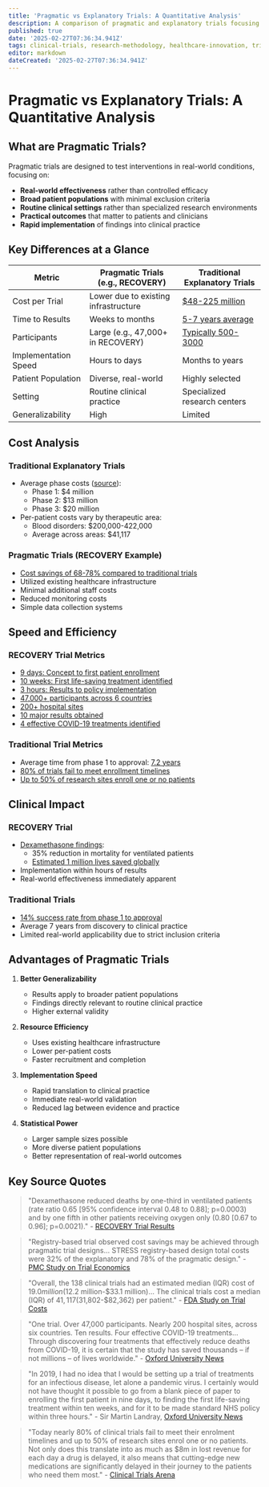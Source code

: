 ```yaml
---
title: 'Pragmatic vs Explanatory Trials: A Quantitative Analysis'
description: A comparison of pragmatic and explanatory trials focusing on cost, time, and real-world applicability.
published: true
date: '2025-02-27T07:36:34.941Z'
tags: clinical-trials, research-methodology, healthcare-innovation, trial-design
editor: markdown
dateCreated: '2025-02-27T07:36:34.941Z'
---
```

# Pragmatic vs Explanatory Trials: A Quantitative Analysis

## What are Pragmatic Trials?

Pragmatic trials are designed to test interventions in real-world conditions, focusing on:

- **Real-world effectiveness** rather than controlled efficacy
- **Broad patient populations** with minimal exclusion criteria
- **Routine clinical settings** rather than specialized research environments
- **Practical outcomes** that matter to patients and clinicians
- **Rapid implementation** of findings into clinical practice

## Key Differences at a Glance

| Metric | Pragmatic Trials (e.g., RECOVERY) | Traditional Explanatory Trials |
|--------|-----------------------------------|-------------------------------|
| Cost per Trial | Lower due to existing infrastructure | [$48-225 million](https://www.anjusoftware.com/insights/eclinical/clinical-trial-costs/) |
| Time to Results | Weeks to months | [5-7 years average](https://www.fda.gov/patients/drug-development-process/step-3-clinical-research) |
| Participants | Large (e.g., 47,000+ in RECOVERY) | [Typically 500-3000](https://www.ncbi.nlm.nih.gov/pmc/articles/PMC6248200/) |
| Implementation Speed | Hours to days | Months to years |
| Patient Population | Diverse, real-world | Highly selected |
| Setting | Routine clinical practice | Specialized research centers |
| Generalizability | High | Limited |

## Cost Analysis

### Traditional Explanatory Trials

- Average phase costs ([source](https://www.sofpromed.com/how-much-does-a-clinical-trial-cost)):
  - Phase 1: $4 million
  - Phase 2: $13 million
  - Phase 3: $20 million
- Per-patient costs vary by therapeutic area:
  - Blood disorders: $200,000-422,000
  - Average across areas: $41,117

### Pragmatic Trials (RECOVERY Example)

- [Cost savings of 68-78% compared to traditional trials](https://pmc.ncbi.nlm.nih.gov/articles/PMC10826145/)
- Utilized existing healthcare infrastructure
- Minimal additional staff costs
- Reduced monitoring costs
- Simple data collection systems

## Speed and Efficiency

### RECOVERY Trial Metrics

- [9 days: Concept to first patient enrollment](https://www.recoverytrial.net/news/low-cost-dexamethasone-reduces-death-by-up-to-one-third-in-hospitalised-patients-with-severe-respiratory-complications-of-covid-19)
- [10 weeks: First life-saving treatment identified](https://www.ox.ac.uk/news/features/recovery-trial-two-years)
- [3 hours: Results to policy implementation](https://www.ox.ac.uk/news/features/recovery-trial-two-years)
- [47,000+ participants across 6 countries](https://www.ox.ac.uk/news/features/recovery-trial-two-years)
- [200+ hospital sites](https://www.ox.ac.uk/news/features/recovery-trial-two-years)
- [10 major results obtained](https://www.ox.ac.uk/news/features/recovery-trial-two-years)
- [4 effective COVID-19 treatments identified](https://www.ox.ac.uk/news/features/recovery-trial-two-years)

### Traditional Trial Metrics

- Average time from phase 1 to approval: [7.2 years](https://www.bio.org/sites/default/files/legacy/bioorg/docs/Clinical%20Development%20Success%20Rates%202006-2015%20-%20BIO,%20Biomedtracker,%20Amplion%202016.pdf)
- [80% of trials fail to meet enrollment timelines](https://www.clinicaltrialsarena.com/marketdata/featureclinical-trial-patient-recruitment/)
- [Up to 50% of research sites enroll one or no patients](https://www.clinicaltrialsarena.com/marketdata/featureclinical-trial-patient-recruitment/)

## Clinical Impact

### RECOVERY Trial

- [Dexamethasone findings](https://www.recoverytrial.net/news/low-cost-dexamethasone-reduces-death-by-up-to-one-third-in-hospitalised-patients-with-severe-respiratory-complications-of-covid-19):
  - 35% reduction in mortality for ventilated patients
  - [Estimated 1 million lives saved globally](https://www.recoverytrial.net/news/recovery-trial-one-year-on)
- Implementation within hours of results
- Real-world effectiveness immediately apparent

### Traditional Trials

- [14% success rate from phase 1 to approval](https://www.ncbi.nlm.nih.gov/pmc/articles/PMC6092479/)
- Average 7 years from discovery to clinical practice
- Limited real-world applicability due to strict inclusion criteria

## Advantages of Pragmatic Trials

1. **Better Generalizability**
   - Results apply to broader patient populations
   - Findings directly relevant to routine clinical practice
   - Higher external validity

2. **Resource Efficiency**
   - Uses existing healthcare infrastructure
   - Lower per-patient costs
   - Faster recruitment and completion

3. **Implementation Speed**
   - Rapid translation to clinical practice
   - Immediate real-world validation
   - Reduced lag between evidence and practice

4. **Statistical Power**
   - Larger sample sizes possible
   - More diverse patient populations
   - Better representation of real-world outcomes

## Key Source Quotes

> "Dexamethasone reduced deaths by one-third in ventilated patients (rate ratio 0.65 [95% confidence interval 0.48 to 0.88]; p=0.0003) and by one fifth in other patients receiving oxygen only (0.80 [0.67 to 0.96]; p=0.0021)." - [RECOVERY Trial Results](https://www.recoverytrial.net/news/low-cost-dexamethasone-reduces-death-by-up-to-one-third-in-hospitalised-patients-with-severe-respiratory-complications-of-covid-19)

> "Registry-based trial observed cost savings may be achieved through pragmatic trial designs... STRESS registry-based design total costs were 32% of the explanatory and 78% of the pragmatic design." - [PMC Study on Trial Economics](https://pmc.ncbi.nlm.nih.gov/articles/PMC10826145/)

> "Overall, the 138 clinical trials had an estimated median (IQR) cost of $19.0 million ($12.2 million-$33.1 million)... The clinical trials cost a median (IQR) of $41,117 ($31,802-$82,362) per patient." - [FDA Study on Trial Costs](https://www.ncbi.nlm.nih.gov/pmc/articles/PMC6248200/)

> "One trial. Over 47,000 participants. Nearly 200 hospital sites, across six countries. Ten results. Four effective COVID-19 treatments... Through discovering four treatments that effectively reduce deaths from COVID-19, it is certain that the study has saved thousands – if not millions – of lives worldwide." - [Oxford University News](https://www.ox.ac.uk/news/features/recovery-trial-two-years)

> "In 2019, I had no idea that I would be setting up a trial of treatments for an infectious disease, let alone a pandemic virus. I certainly would not have thought it possible to go from a blank piece of paper to enrolling the first patient in nine days, to finding the first life-saving treatment within ten weeks, and for it to be made standard NHS policy within three hours." - Sir Martin Landray, [Oxford University News](https://www.ox.ac.uk/news/features/recovery-trial-two-years)

> "Today nearly 80% of clinical trials fail to meet their enrolment timelines and up to 50% of research sites enrol one or no patients. Not only does this translate into as much as $8m in lost revenue for each day a drug is delayed, it also means that cutting-edge new medications are significantly delayed in their journey to the patients who need them most." - [Clinical Trials Arena](https://www.clinicaltrialsarena.com/marketdata/featureclinical-trial-patient-recruitment/)
